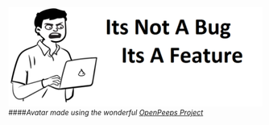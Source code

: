 ![quotes from art of war by sun tzu](https://github.com/tanaybhardwaj24/tanaybhardwaj24/blob/main/banner.png?raw=true)
####*Avatar made using the wonderful [OpenPeeps Project](https://www.openpeeps.com/)*
